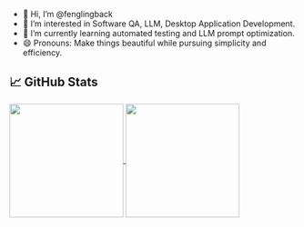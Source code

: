 - 👋 Hi, I’m @fenglingback
- 👀 I’m interested in Software QA, LLM, Desktop Application Development.
- 🌱 I’m currently learning automated testing and LLM prompt optimization.
- 😄 Pronouns: Make things beautiful while pursuing simplicity and efficiency.

## 📈 GitHub Stats

<a href="https://github.com/fenglingback">
  <img height=200 align="center" src="https://github-readme-stats.vercel.app/api?username=fenglingback&theme=algolia&include_all_commits=true&count_private=true)" />
  <img height=200 align="center" src="https://github-readme-stats.vercel.app/api/top-langs/?username=fenglingback&langs_count=8&theme=algolia&hide_progress=true)" />
</a>

<!---
fenglingback/fenglingback is a ✨ special ✨ repository because its `README.md` (this file) appears on your GitHub profile.
You can click the Preview link to take a look at your changes.
--->
